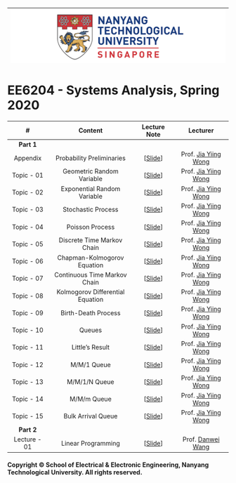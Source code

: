 |![image](https://github.com/NTU-CCA/EE6401/blob/master/logo.png)|
|---|
# EE6204 - Systems Analysis, Spring 2020

|#|Content|Lecture Note|Lecturer|
|:---:|:---:|:---:|:---:|
|**Part 1**|
|Appendix|Probability Preliminaries|[[Slide](https://github.com/NTU-CCA/EE6401/blob/master/Slides/EE6401_Part1_1.pdf)]|Prof. [Jia Yiing Wong](https://www.ntu.edu.sg/home/elpchau/)
|Topic - 01|Geometric Random Variable|[[Slide](https://github.com/NTU-CCA/EE6401/blob/master/Slides/EE6401_Part1_1.pdf)]|Prof. [Jia Yiing Wong](https://www.ntu.edu.sg/home/elpchau/)
|Topic - 02|Exponential Random Variable|[[Slide](https://github.com/NTU-CCA/EE6401/blob/master/Slides/EE6401_Part1_1.pdf)]|Prof. [Jia Yiing Wong](https://www.ntu.edu.sg/home/elpchau/)
|Topic - 03|Stochastic Process|[[Slide](https://github.com/NTU-CCA/EE6401/blob/master/Slides/EE6401_Part1_1.pdf)]|Prof. [Jia Yiing Wong](https://www.ntu.edu.sg/home/elpchau/)
|Topic - 04|Poisson Process|[[Slide](https://github.com/NTU-CCA/EE6401/blob/master/Slides/EE6401_Part1_1.pdf)]|Prof. [Jia Yiing Wong](https://www.ntu.edu.sg/home/elpchau/)
|Topic - 05|Discrete Time Markov Chain|[[Slide](https://github.com/NTU-CCA/EE6401/blob/master/Slides/EE6401_Part1_1.pdf)]|Prof. [Jia Yiing Wong](https://www.ntu.edu.sg/home/elpchau/)
|Topic - 06|Chapman-Kolmogorov Equation|[[Slide](https://github.com/NTU-CCA/EE6401/blob/master/Slides/EE6401_Part1_1.pdf)]|Prof. [Jia Yiing Wong](https://www.ntu.edu.sg/home/elpchau/)
|Topic - 07|Continuous Time Markov Chain|[[Slide](https://github.com/NTU-CCA/EE6401/blob/master/Slides/EE6401_Part1_1.pdf)]|Prof. [Jia Yiing Wong](https://www.ntu.edu.sg/home/elpchau/)
|Topic - 08|Kolmogorov Differential Equation|[[Slide](https://github.com/NTU-CCA/EE6401/blob/master/Slides/EE6401_Part1_1.pdf)]|Prof. [Jia Yiing Wong](https://www.ntu.edu.sg/home/elpchau/)
|Topic - 09|Birth-Death Process|[[Slide](https://github.com/NTU-CCA/EE6401/blob/master/Slides/EE6401_Part1_1.pdf)]|Prof. [Jia Yiing Wong](https://www.ntu.edu.sg/home/elpchau/)
|Topic - 10|Queues|[[Slide](https://github.com/NTU-CCA/EE6401/blob/master/Slides/EE6401_Part1_1.pdf)]|Prof. [Jia Yiing Wong](https://www.ntu.edu.sg/home/elpchau/)
|Topic - 11|Little’s Result|[[Slide](https://github.com/NTU-CCA/EE6401/blob/master/Slides/EE6401_Part1_1.pdf)]|Prof. [Jia Yiing Wong](https://www.ntu.edu.sg/home/elpchau/)
|Topic - 12|M/M/1 Queue|[[Slide](https://github.com/NTU-CCA/EE6401/blob/master/Slides/EE6401_Part1_1.pdf)]|Prof. [Jia Yiing Wong](https://www.ntu.edu.sg/home/elpchau/)
|Topic - 13|M/M/1/N Queue|[[Slide](https://github.com/NTU-CCA/EE6401/blob/master/Slides/EE6401_Part1_1.pdf)]|Prof. [Jia Yiing Wong](https://www.ntu.edu.sg/home/elpchau/)
|Topic - 14|M/M/m Queue|[[Slide](https://github.com/NTU-CCA/EE6401/blob/master/Slides/EE6401_Part1_1.pdf)]|Prof. [Jia Yiing Wong](https://www.ntu.edu.sg/home/elpchau/)
|Topic - 15|Bulk Arrival Queue|[[Slide](https://github.com/NTU-CCA/EE6401/blob/master/Slides/EE6401_Part1_1.pdf)]|Prof. [Jia Yiing Wong](https://www.ntu.edu.sg/home/elpchau/)
|**Part 2**|
|Lecture - 01|Linear Programming|[[Slide](https://github.com/NTU-CCA/EE6401/blob/master/Slides/EE6401_Part2_Appendix_Linear_Algebra.pdf)]|Prof. [Danwei Wang](http://research.ntu.edu.sg/expertise/academicprofile/Pages/StaffProfile.aspx?ST_EMAILID=EDWWANG)


#### Copyright © School of Electrical & Electronic Engineering, Nanyang Technological University. All rights reserved.
